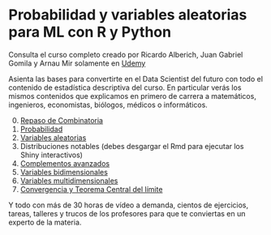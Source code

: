 # Probabilidad y variables aleatorias para ML con R y Python

Consulta el curso completo creado por Ricardo Alberich, Juan Gabriel Gomila y Arnau Mir solamente en [Udemy](https://www.udemy.com/course/draft/2521460/?referralCode=E47411C814593EBE3643)

Asienta las bases para convertirte en el Data Scientist del futuro con todo el contenido de estadística descriptiva del curso. En particular verás los mismos contenidos que explicamos en primero de carrera a matemáticos, ingenieros, economistas, biólogos, médicos o informáticos. 

0. [Repaso de Combinatoria](https://joanby.github.io/probabilidad/Tema-0---Prerequisitos)
1. [Probabilidad](https://joanby.github.io/probabilidad/Tema-1---Probabilidad)
2. [Variables aleatorias](https://joanby.github.io/probabilidad/Tema-2---VA)
3. Distribuciones notables (debes desgargar el Rmd para ejecutar los Shiny interactivos)
4. [Complementos avanzados](https://joanby.github.io/probabilidad/Tema-4---Momentos)
5. [Variables bidimensionales](https://joanby.github.io/probabilidad/Tema-5---Varias-Variables)
6. [Variables multidimensionales](https://joanby.github.io/probabilidad/Tema-6---Varias-Variables)
7. [Convergencia y Teorema Central del límite](https://joanby.github.io/probabilidad/Tema-7---TCL)

Y todo con más de 30 horas de vídeo a demanda, cientos de ejercicios, tareas, talleres y trucos de los profesores para que te conviertas en un experto de la materia.
